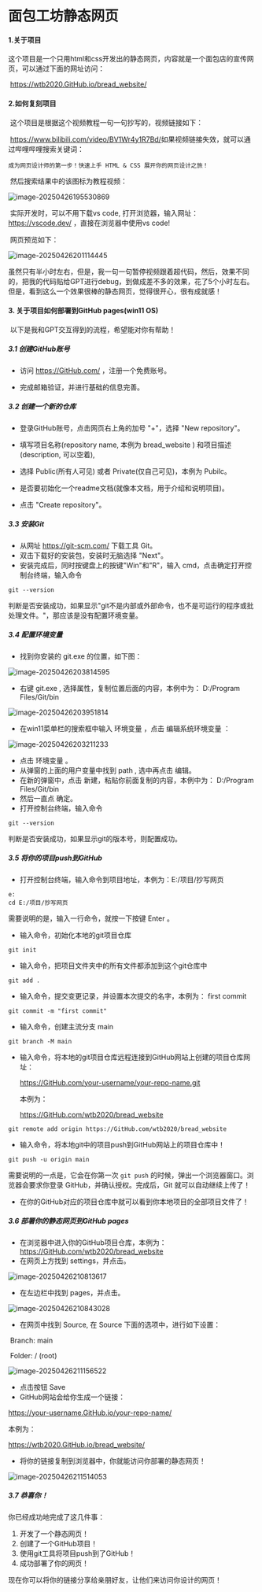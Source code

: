 # 面包工坊静态网页

#### 	1.关于项目

​	这个项目是一个只用html和css开发出的静态网页，内容就是一个面包店的宣传网页，可以通过下面的网址访问：

​	https://wtb2020.GitHub.io/bread_website/



#### 	2.如何复刻项目

​	这个项目是根据这个视频教程一句一句抄写的，视频链接如下：

​	https://www.bilibili.com/video/BV1Wr4y1R7Bd/
​	如果视频链接失效，就可以通过哔哩哔哩搜索关键词：

```关键词
成为网页设计师的第一步！快速上手 HTML & CSS 展开你的网页设计之旅！
```

​	然后搜索结果中的该图标为教程视频：

![image-20250426195530869](images/html教程.png)

​	实际开发时，可以不用下载vs code, 打开浏览器，输入网址：https://vscode.dev/ ，直接在浏览器中使用vs code! 

​	网页预览如下：

![image-20250426201114445](images/vscode.png)

​	虽然只有半小时左右，但是，我一句一句暂停视频跟着超代码，然后，效果不同的，把我的代码贴给GPT进行debug，到做成差不多的效果，花了5个小时左右。但是，看到这么一个效果很棒的静态网页，觉得很开心，很有成就感！



#### 3. 关于项目如何部署到GitHub pages(win11 OS)

​	以下是我和GPT交互得到的流程，希望能对你有帮助！

##### 3.1 创建GitHub账号

- 访问 https://GitHub.com/ ，注册一个免费账号。

- 完成邮箱验证，并进行基础的信息完善。

  

##### 3.2 创建一个新的仓库

- 登录GitHub账号，点击网页右上角的加号 "+"，选择 "New repository"。

- 填写项目名称(repository name, 本例为  bread_website ) 和项目描述(description, 可以空着),

- 选择 Public(所有人可见) 或者 Private(仅自己可见)，本例为 Pubilc。

- 是否要初始化一个readme文档(就像本文档，用于介绍和说明项目)。

- 点击 "Create repository"。

  

##### 3.3 安装Git

- 从网址 https://git-scm.com/ 下载工具 Git。
- 双击下载好的安装包，安装时无脑选择 "Next"。
- 安装完成后，同时按键盘上的按键"Win"和"R"，输入 cmd，点击确定打开控制台终端，输入命令

```shell
git --version
```

判断是否安装成功，如果显示"git不是内部或外部命令，也不是可运行的程序或批处理文件。"，那应该是没有配置环境变量。



##### 3.4 配置环境变量

- 找到你安装的 git.exe 的位置，如下图：

![image-20250426203814595](images/git地址.png)

- 右键 git.exe , 选择属性，复制位置后面的内容，本例中为： D:/Program Files/Git/bin

![image-20250426203951814](images/git属性.png)

- 在win11菜单栏的搜索框中输入 环境变量 ，点击 编辑系统环境变量 ：

![image-20250426203211233](images/环境变量.png)

- 点击 环境变量 。
- 从弹窗的上面的用户变量中找到 path , 选中再点击 编辑。
- 在新的弹窗中，点击 新建，粘贴你前面复制的内容，本例中为： D:/Program Files/Git/bin
- 然后一直点 确定。
- 打开控制台终端，输入命令

```shell
git --version
```

判断是否安装成功，如果显示git的版本号，则配置成功。



##### 3.5 将你的项目push到GitHub

- 打开控制台终端，输入命令到项目地址，本例为：E:/项目/抄写网页

```shell
e:
cd E:/项目/抄写网页
```

需要说明的是，输入一行命令，就按一下按键 Enter 。

- 输入命令，初始化本地的git项目仓库

```shell
git init    
```

- 输入命令，把项目文件夹中的所有文件都添加到这个git仓库中

```shell
git add .
```

- 输入命令，提交变更记录，并设置本次提交的名字，本例为： first commit

```shell
git commit -m "first commit"  
```

- 输入命令，创建主流分支 main

```shell
git branch -M main
```

- 输入命令，将本地的git项目仓库远程连接到GitHub网站上创建的项目仓库网址：

  https://GitHub.com/your-username/your-repo-name.git

  本例为：

  https://GitHub.com/wtb2020/bread_website

```shell
git remote add origin https://GitHub.com/wtb2020/bread_website
```

- 输入命令，将本地git中的项目push到GitHub网站上的项目仓库中！

```shell
git push -u origin main 
```

需要说明的一点是，它会在你第一次 `git push` 的时候，弹出一个浏览器窗口。浏览器会要求你登录 GitHub，并确认授权。完成后，Git 就可以自动继续上传了！

- 在你的GitHub对应的项目仓库中就可以看到你本地项目的全部项目文件了！



##### 3.6 部署你的静态网页到GitHub pages

- 在浏览器中进入你的GitHub项目仓库，本例为：https://GitHub.com/wtb2020/bread_website
- 在网页上方找到 settings，并点击。

![image-20250426210813617](images/settings.png)

- 在左边栏中找到 pages，并点击。

![image-20250426210843028](images/pages.png)

- 在网页中找到 Source, 在 Source 下面的选项中，进行如下设置：

​	Branch: main

​	Folder: / (root)

![image-20250426211156522](images/source.png)

- 点击按钮 Save
- GitHub网站会给你生成一个链接：

https://your-username.GitHub.io/your-repo-name/

本例为：

https://wtb2020.GitHub.io/bread_website/

- 将你的链接复制到浏览器中，你就能访问你部署的静态网页！

![image-20250426211514053](images/your_website.png)



##### 3.7 恭喜你！

你已经成功地完成了这几件事：

1. 开发了一个静态网页！
2. 创建了一个GitHub项目！
3. 使用git工具将项目push到了GitHub！
4. 成功部署了你的网页！

现在你可以将你的链接分享给亲朋好友，让他们来访问你设计的网页！


